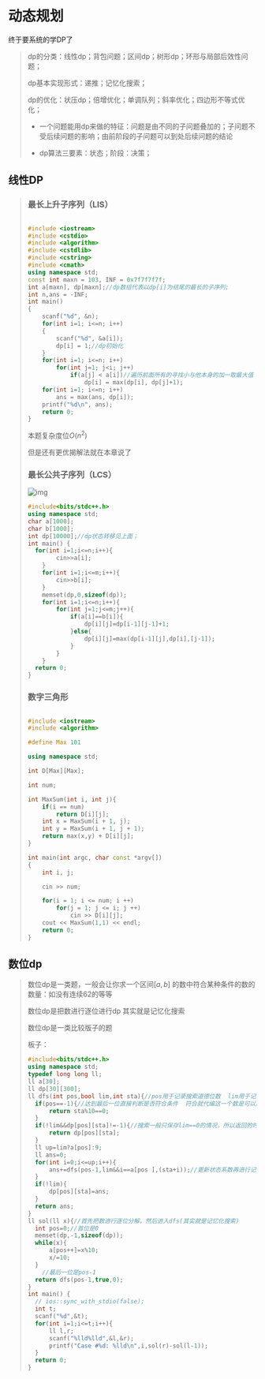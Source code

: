 # 动态规划

终于要系统的学DP了

> dp的分类：线性dp；背包问题；区间dp；树形dp；环形与局部后效性问题；
>
> dp基本实现形式：递推；记忆化搜索；
>
> dp的优化：状压dp；倍增优化；单调队列；斜率优化；四边形不等式优化；
>
> * 一个问题能用dp来做的特征：问题是由不同的子问题叠加的；子问题不受后续问题的影响；由前阶段的子问题可以到处后续问题的结论
>
> * dp算法三要素：状态；阶段：决策；
>



## 线性DP

> ### 最长上升子序列（LIS）
>
> ``` c++
> 
> #include <iostream>
> #include <cstdio>
> #include <algorithm>
> #include <cstdlib>
> #include <cstring>
> #include <cmath>
> using namespace std;
> const int maxn = 103, INF = 0x7f7f7f7f;
> int a[maxn], dp[maxn];//dp数组代表以dp[i]为结尾的最长的子序列;
> int n,ans = -INF;
> int main()
> {
>     scanf("%d", &n);
>     for(int i=1; i<=n; i++) 
>     {
>         scanf("%d", &a[i]);
>         dp[i] = 1;//dp初始化
>     }
>     for(int i=1; i<=n; i++)
>         for(int j=1; j<i; j++)
>             if(a[j] < a[i])//遍历前面所有的寻找小与他本身的加一取最大值
>                 dp[i] = max(dp[i], dp[j]+1);
>     for(int i=1; i<=n; i++) 
>         ans = max(ans, dp[i]);
>     printf("%d\n", ans);
>     return 0;
> }
> 
> ```
>
> 本题复杂度位$O(n^2)$
>
> 但是还有更优揭解法就在本章说了
>
> ### 最长公共子序列（LCS）
>
> ![img](C:\Users\86186\Desktop\笔记\我的md笔记\动态规划.assets\70-16359457130242.png)
>
> ``` c++
> #include<bits/stdc++.h>
> using namespace std;
> char a[1000];
> char b[1000];
> int dp[10000];//dp状态转移见上面；
> int main() {
> 	for(int i=1;i<=n;i++){
>         cin>>a[i];
>     }
>     for(int i=1;i<=m;i++){
>         cin>>b[i];
>     }
>     memset(dp,0,sizeof(dp));
>     for(int i=1;i<=n;i++){
>         for(int j=1;j<=m;j++){
>             if(a[i]==b[i]){
>                 dp[i][j]=dp[i-1][j-1]+1;
>             }else{
>                 dp[i][j]=max(dp[i-1][j],dp[i],[j-1]);
>             }
>         }
>     }
> 	return 0;
> }
> 
> ```
>
> ### 数字三角形
>
> ``` c++
> 
> #include <iostream>
> #include <algorithm>
> 
> #define Max 101
> 
> using namespace std;
> 
> int D[Max][Max];
> 
> int num;
> 
> int MaxSum(int i, int j){
>     if(i == num)
>         return D[i][j];
>     int x = MaxSum(i + 1, j);
>     int y = MaxSum(i + 1, j + 1);
>     return max(x,y) + D[i][j];
> }
> 
> int main(int argc, char const *argv[])
> {
>     int i, j;
> 
>     cin >> num;
> 
>     for(i = 1; i <= num; i ++)
>         for(j = 1; j <= i; j ++)
>             cin >> D[i][j];
>     cout << MaxSum(1,1) << endl;
>     return 0;
> }
> 
> 
> ```
>

## 数位dp

> 数位dp是一类题，一般会让你求一个区间$[a,b]$ 的数中符合某种条件的数的数量：如没有连续62的等等
>
> 数位dp是把数进行逐位进行dp 其实就是记忆化搜索
>
> 数位dp是一类比较版子的题
>
> 板子：
>
> ``` c++
> #include<bits/stdc++.h>
> using namespace std;
> typedef long long ll;
> ll a[30];
> ll dp[30][300];
> ll dfs(int pos,bool lim,int sta){//pos用于记录搜索道德位数  lim用于记录限制标记表示这一位是否可以达到9
> 	if(pos==-1){//达到最后一位直接判断是否符合条件  符合就代编这一个数是可以的所以返回1
> 		return sta%10==0;
> 	}
> 	if(!lim&&dp[pos][sta]!=-1){//搜索一般只保存lim==0的情况，所以返回的时候lim==1不能返回 当然如果dp数组是-1 代表没                                  有赋值所以也不能赋值
> 		return dp[pos][sta];
> 	}
> 	ll up=lim?a[pos]:9;
> 	ll ans=0;
> 	for(int i=0;i<=up;i++){
> 		ans+=dfs(pos-1,lim&&i==a[pos ],(sta+i));//更新状态系数再进行记忆化搜索
> 	}
> 	if(!lim){
> 		dp[pos][sta]=ans;
> 	}
> 	return ans;
> }
> ll sol(ll x){//首先把数进行逐位分解，然后进入dfs(其实就是记忆化搜索)
> 	int pos=0;//首位是0
> 	memset(dp,-1,sizeof(dp));
> 	while(x){
> 		a[pos++]=x%10;
> 		x/=10;
> 	}
>     //最后一位是pos-1
> 	return dfs(pos-1,true,0);
> }
> int main() {
> 	// ios::sync_with_stdio(false);
> 	int t;
> 	scanf("%d",&t);
> 	for(int i=1;i<=t;i++){
> 		ll l,r;
> 		scanf("%lld%lld",&l,&r);
> 		printf("Case #%d: %lld\n",i,sol(r)-sol(l-1));
> 	}
> 	return 0;
> }
> ```
>
> 

